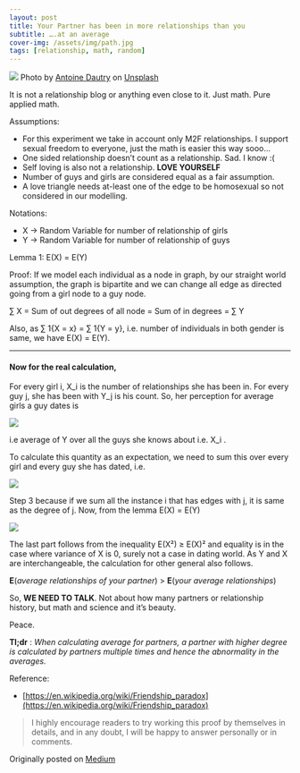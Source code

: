 ```yaml
---
layout: post
title: Your Partner has been in more relationships than you
subtitle: ….at an average
cover-img: /assets/img/path.jpg
tags: [relationship, math, random]
---
```


![](https://cdn-images-1.medium.com/max/1000/0*avnr5aF4r2neoBhr)
<span class="figcaption_hack">Photo by [Antoine
Dautry](https://unsplash.com/@antoine1003?utm_source=medium&utm_medium=referral)
on [Unsplash](https://unsplash.com?utm_source=medium&utm_medium=referral)</span>

It is not a relationship blog or anything even close to it. Just math. Pure
applied math.

Assumptions:

* For this experiment we take in account only M2F relationships. I support sexual
freedom to everyone, just the math is easier this way sooo…
* One sided relationship doesn’t count as a relationship. Sad. I know :(
* Self loving is also not a relationship. **LOVE YOURSELF**
* Number of guys and girls are considered equal as a fair assumption.
* A love triangle needs at-least one of the edge to be homosexual so not
considered in our modelling.

Notations:

* X → Random Variable for number of relationship of girls
* Y → Random Variable for number of relationship of guys

Lemma 1: E(X) = E(Y)

Proof: If we model each individual as a node in graph, by our straight world
assumption, the graph is bipartite and we can change all edge as directed going
from a girl node to a guy node.

∑ X = Sum of out degrees of all node = Sum of in degrees = ∑ Y

Also, as ∑ 1{X = x} = ∑ 1{Y = y}, i.e. number of individuals in both gender is
same, we have E(X) = E(Y).

*****

#### Now for the real calculation,

For every girl i, X_i is the number of relationships she has been in. For every
guy j, she has been with Y_j is his count. So, her perception for average girls
a guy dates is

![](https://cdn-images-1.medium.com/max/1000/1*B5uyCPzCSsIU6QksWBvuQA.gif)

i.e average of Y over all the guys she knows about i.e. X_i .

To calculate this quantity as an expectation, we need to sum this over every
girl and every guy she has dated, i.e.

![](https://cdn-images-1.medium.com/max/1000/1*yjwIw6JqIj5mL9fl7sMv2A.gif)

Step 3 because if we sum all the instance i that has edges with j, it is same as
the degree of j. Now, from the lemma E(X) = E(Y)

![](https://cdn-images-1.medium.com/max/1000/1*b2RvjYEcl5kGIOgtE0iEMA.gif)

The last part follows from the inequality E(X²) ≥ E(X)² and equality is in the
case where variance of X is 0, surely not a case in dating world. As Y and X are
interchangeable, the calculation for other general also follows.

**E**(*average relationships of your partner*) > **E**(*your average
relationships*)

So, **WE NEED TO TALK**. Not about how many partners or relationship history,
but math and science and it’s beauty.

Peace.

**Tl;dr** : *When calculating average for partners, a partner with higher degree
is calculated by partners multiple times and hence the abnormality in the
averages.*

Reference:

* [https://en.wikipedia.org/wiki/Friendship_paradox](https://en.wikipedia.org/wiki/Friendship_paradox)

> I highly encourage readers to try working this proof by themselves in details,
> and in any doubt, I will be happy to answer personally or in comments.

Originally posted on [Medium](https://medium.com/@rupeshkumar_9557/your-partner-has-been-in-more-relationships-than-you-85638ce69a26)

